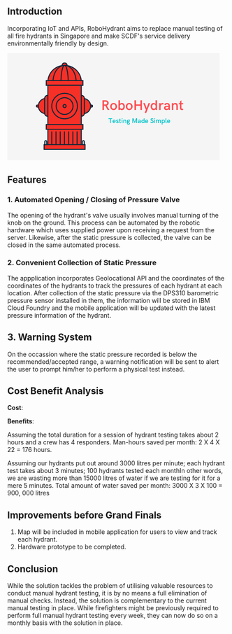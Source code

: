 ## Introduction

Incorporating IoT and APIs, RoboHydrant aims to replace manual testing of all fire hydrants in Singapore and make SCDF's service delivery environmentally friendly by design.

![logo](/assets/logo_small.png)

## Features
### 1. Automated Opening / Closing of Pressure Valve

The opening of the hydrant's valve usually involves manual turning of the knob on the ground. This process can be automated by the robotic hardware which uses supplied power upon receiving a request from the server. Likewise, after the static pressure is collected, the valve can be closed in the same automated process.

### 2. Convenient Collection of Static Pressure

The appplication incorporates Geolocational API and the coordinates of the coordinates of the hydrants to track the pressures of each hydrant at each location. After collection of the static pressure via the DPS310 barometric pressure sensor installed in them, the information will be stored in IBM Cloud Foundry and the mobile application will be updated with the latest pressure information of the hydrant. 

## 3. Warning System

On the occassion where the static pressure recorded is below the recommended/accepted range, a warning notification will be sent to alert the user to prompt him/her to perform a physical test instead.

## Cost Benefit Analysis
**Cost**:


**Benefits**: 

Assuming the total duration for a session of hydrant testing takes about 2 hours and a crew has 4 responders.
Man-hours saved per month: 2 X 4 X 22 = 176 hours.

Assuming our hydrants put out around 3000 litres per minute; each hydrant test takes about 3 minutes; 100 hydrants tested each monthIn other words, we are wasting more than 15000 litres of water if we are testing for it for a mere 5 minutes. 
Total amount of water saved per month: 3000 X 3 X 100 = 900, 000 litres

## Improvements before Grand Finals

1. Map will be included in mobile application for users to view and track each hydrant.
2. Hardware prototype to be completed.

## Conclusion

While the solution tackles the problem of utilising valuable resources to conduct manual hydrant testing, it is by no means a full elimination of manual checks. Instead, the solution is complementary to the current manual testing in place. While firefighters might be previously required to perform full manual hydrant testing every week, they can now do so on a monthly basis with the solution in place.

